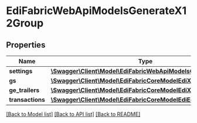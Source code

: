 # EdiFabricWebApiModelsGenerateX12Group

## Properties
Name | Type | Description | Notes
------------ | ------------- | ------------- | -------------
**settings** | [**\Swagger\Client\Model\EdiFabricWebApiModelsGenerateSettings**](EdiFabricWebApiModelsGenerateSettings.md) |  | [optional] 
**gs** | [**\Swagger\Client\Model\EdiFabricCoreModelEdiX12GS**](EdiFabricCoreModelEdiX12GS.md) |  | [optional] 
**ge_trailers** | [**\Swagger\Client\Model\EdiFabricCoreModelEdiX12GE[]**](EdiFabricCoreModelEdiX12GE.md) |  | [optional] 
**transactions** | [**\Swagger\Client\Model\EdiFabricCoreModelEdiEdiMessage[]**](EdiFabricCoreModelEdiEdiMessage.md) |  | [optional] 

[[Back to Model list]](../README.md#documentation-for-models) [[Back to API list]](../README.md#documentation-for-api-endpoints) [[Back to README]](../README.md)


